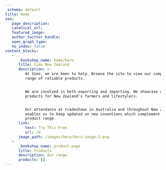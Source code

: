 ```yaml
---
_schema: default
title: Home
seo:
   page_description:
   canonical_url:
   featured_image:
   author_twitter_handle:
   open_graph_type:
   no_index: false
content_blocks:
   -
      _bookshop_name: home/hero
      title: Sims New Zealand
      description: >-
         At Sims, we are keen to help. Browse the site to view our comprehensive
         range of reliable products.


         We are involved in both exporting and importing. We showcase quality
         products for New Zealand's farmers and lifestylers.


         Our attendance at tradeshows in Australia and throughout New Zealand,
         enables us to keep updated on new inventions which complement our
         product range.
      link:
         text: Try This Free
         url: /#
      image_path: /images/hero/hero-image-2.png
   -
      _bookshop_name: product-page
      title: Products
      description: Our range
      products: []
---
```

